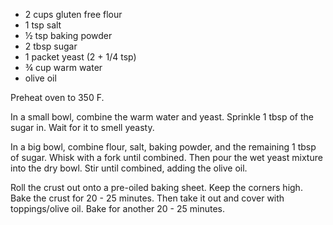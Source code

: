   * 2 cups gluten free flour
  * 1 tsp salt
  * ½ tsp baking powder
  * 2 tbsp sugar
  * 1 packet yeast (2 + 1/4 tsp)
  * ¾ cup warm water
  * olive oil

Preheat oven to 350 F.

In a small bowl, combine the warm water and yeast. Sprinkle 1 tbsp of the sugar in. Wait for it to smell yeasty.

In a big bowl, combine flour, salt, baking powder, and the remaining 1 tbsp of sugar. Whisk with a fork until combined. Then pour the wet yeast mixture into the dry bowl. Stir until combined, adding the olive oil.

Roll the crust out onto a pre-oiled baking sheet. Keep the corners high. Bake the crust for 20 - 25 minutes. Then take it out and cover with toppings/olive oil. Bake for another 20 - 25 minutes.
